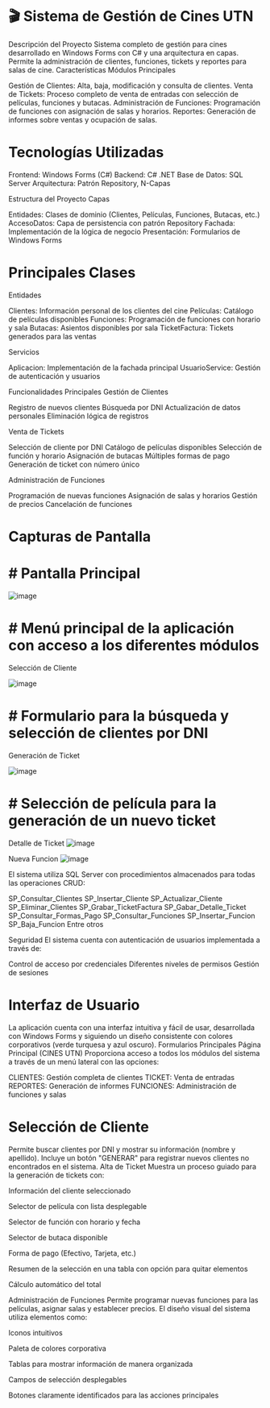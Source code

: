 # 🎬 Sistema de Gestión de Cines UTN
Descripción del Proyecto
Sistema completo de gestión para cines desarrollado en Windows Forms con C# y una arquitectura en capas. Permite la administración de clientes, funciones, tickets y reportes para salas de cine.
Características
Módulos Principales

Gestión de Clientes: Alta, baja, modificación y consulta de clientes.
Venta de Tickets: Proceso completo de venta de entradas con selección de películas, funciones y butacas.
Administración de Funciones: Programación de funciones con asignación de salas y horarios.
Reportes: Generación de informes sobre ventas y ocupación de salas.

# Tecnologías Utilizadas

Frontend: Windows Forms (C#)
Backend: C# .NET
Base de Datos: SQL Server
Arquitectura: Patrón Repository, N-Capas

Estructura del Proyecto
Capas

Entidades: Clases de dominio (Clientes, Películas, Funciones, Butacas, etc.)
AccesoDatos: Capa de persistencia con patrón Repository
Fachada: Implementación de la lógica de negocio
Presentación: Formularios de Windows Forms

# Principales Clases
Entidades

Clientes: Información personal de los clientes del cine
Películas: Catálogo de películas disponibles
Funciones: Programación de funciones con horario y sala
Butacas: Asientos disponibles por sala
TicketFactura: Tickets generados para las ventas

Servicios

Aplicacion: Implementación de la fachada principal
UsuarioService: Gestión de autenticación y usuarios

Funcionalidades Principales
Gestión de Clientes

Registro de nuevos clientes
Búsqueda por DNI
Actualización de datos personales
Eliminación lógica de registros

Venta de Tickets

Selección de cliente por DNI
Catálogo de películas disponibles
Selección de función y horario
Asignación de butacas
Múltiples formas de pago
Generación de ticket con número único

Administración de Funciones

Programación de nuevas funciones
Asignación de salas y horarios
Gestión de precios
Cancelación de funciones

# Capturas de Pantalla
# # Pantalla Principal

![image](https://github.com/user-attachments/assets/78d13b57-ca94-4d5a-ac4f-14fae9206bca)


# # Menú principal de la aplicación con acceso a los diferentes módulos
Selección de Cliente

![image](https://github.com/user-attachments/assets/f125fd4b-3350-489a-b830-9a1a852a867d)

# # Formulario para la búsqueda y selección de clientes por DNI
Generación de Ticket

![image](https://github.com/user-attachments/assets/f695ff25-d39e-400a-b7db-f23c3d510af4)

# # Selección de película para la generación de un nuevo ticket
Detalle de Ticket
![image](https://github.com/user-attachments/assets/043da727-3e6d-4cc0-88e2-91d708611ffc)

Nueva Funcion
![image](https://github.com/user-attachments/assets/fd773708-04ee-4b8f-81e6-36d1e355d400)

El sistema utiliza SQL Server con procedimientos almacenados para todas las operaciones CRUD:

SP_Consultar_Clientes
SP_Insertar_Cliente
SP_Actualizar_Cliente
SP_Eliminar_Clientes
SP_Grabar_TicketFactura
SP_Gabar_Detalle_Ticket
SP_Consultar_Formas_Pago
SP_Consultar_Funciones
SP_Insertar_Funcion
SP_Baja_Funcion
Entre otros

Seguridad
El sistema cuenta con autenticación de usuarios implementada a través de:

Control de acceso por credenciales
Diferentes niveles de permisos
Gestión de sesiones

# Interfaz de Usuario
La aplicación cuenta con una interfaz intuitiva y fácil de usar, desarrollada con Windows Forms y siguiendo un diseño consistente con colores corporativos (verde turquesa y azul oscuro).
Formularios Principales
Página Principal (CINES UTN)
Proporciona acceso a todos los módulos del sistema a través de un menú lateral con las opciones:

CLIENTES: Gestión completa de clientes
TICKET: Venta de entradas
REPORTES: Generación de informes
FUNCIONES: Administración de funciones y salas

# Selección de Cliente
Permite buscar clientes por DNI y mostrar su información (nombre y apellido). Incluye un botón "GENERAR" para registrar nuevos clientes no encontrados en el sistema.
Alta de Ticket
Muestra un proceso guiado para la generación de tickets con:

Información del cliente seleccionado

Selector de película con lista desplegable

Selector de función con horario y fecha

Selector de butaca disponible

Forma de pago (Efectivo, Tarjeta, etc.)

Resumen de la selección en una tabla con opción para quitar elementos

Cálculo automático del total

Administración de Funciones
Permite programar nuevas funciones para las películas, asignar salas y establecer precios.
El diseño visual del sistema utiliza elementos como:

Iconos intuitivos

Paleta de colores corporativa

Tablas para mostrar información de manera organizada

Campos de selección desplegables

Botones claramente identificados para las acciones principales

